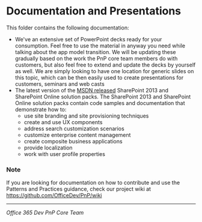 # Documentation and Presentations #

This folder contains the following documentation:
*  We've an extensive set of PowerPoint decks ready for your consumption. Feel free to use the material in anyway you need while talking about the app model transition. We will be updating these gradually based on the work the PnP core team members do with customers, but also feel free to extend and update the decks by yourself as well. We are simply looking to have one location for generic slides on this topic, which can be then easily used to create presentations for customers, seminars and web casts
*  The latest version of the [MSDN released](http://www.microsoft.com/en-us/download/details.aspx?id=42030) SharePoint 2013 and SharePoint Online solution packs. The SharePoint 2013 and SharePoint Online solution packs contain code samples and documentation that demonstrate how to: 
    *  use site branding and site provisioning techniques
    *  create and use UX components
    *  address search customization scenarios
    *  customize enterprise content management 
    *  create composite business applications
    *  provide localization
    *  work with user profile properties


### Note ###
If you are looking for documentation on how to contribute and use the Patterns and Practices guidance, check our project wiki at https://github.com/OfficeDev/PnP/wiki

----------
*Office 365 Dev PnP Core Team*

